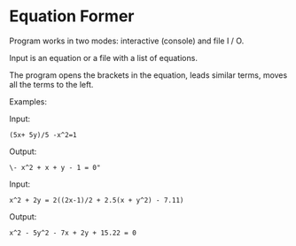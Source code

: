 # Equation Former

Program works in two modes: interactive (console) and file I / O.

Input is an equation or a file with a list of equations.

The program opens the brackets in the equation, leads similar terms, moves all the terms to the left.

Examples:

Input:
```
(5x+ 5y)/5 -x^2=1
```

Output:
```
\- x^2 + x + y - 1 = 0"
```


Input:
```
x^2 + 2y = 2((2x-1)/2 + 2.5(x + y^2) - 7.11)
```

Output: 
```
x^2 - 5y^2 - 7x + 2y + 15.22 = 0
```
